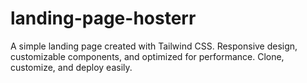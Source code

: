 # landing-page-hosterr

A simple landing page created with Tailwind CSS. Responsive design, customizable components, and optimized for performance. Clone, customize, and deploy easily.
